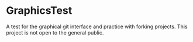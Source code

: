 # GraphicsTest
A test for the graphical git interface and practice with forking projects.
This project is not open to the general public.

